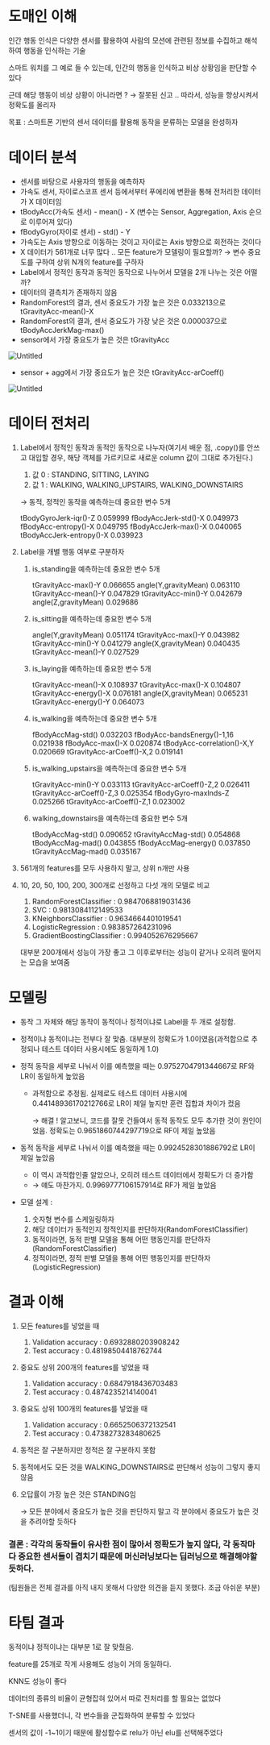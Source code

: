 # 도매인 이해

인간 행동 인식은 다양한 센서를 활용하여 사람의 모션에 관련된 정보를 수집하고 해석하여 행동을 인식하는 기술

스마트 워치를 그 예로 들 수 있는데, 인간의 행동을 인식하고 비상 상황임을 판단할 수 있다

근데 해당 행동이 비상 상황이 아니라면 ? → 잘못된 신고 .. 따라서, 성능을 향상시켜서 정확도를 올리자

목표 : 스마트폰 기반의 센서 데이터를 활용해 동작을 분류하는 모델을 완성하자

# 데이터 분석

- 센서를 바탕으로 사용자의 행동을 예측하자
- 가속도 센서, 자이로스코프 센서 등에서부터 푸에리에 변환을 통해 전처리한 데이터가 X 데이터임
- tBodyAcc(가속도 센서) - mean() - X (변수는 Sensor, Aggregation, Axis 순으로 이루어져 있다)
- fBodyGyro(자이로 센서) - std() - Y
- 가속도는 Axis 방향으로 이동하는 것이고 자이로는 Axis 방향으로 회전하는 것이다
- X 데이터가 561개로 너무 많다 .. 모든 feature가 모델링이 필요할까? → 변수 중요도를 구하여 상위 N개의 feature를 구하자
- Label에서 정적인 동작과 동적인 동작으로 나누어서 모델을 2개 나누는 것은 어떨까?
- 데이터의 결측치가 존재하지 않음
- RandomForest의 결과, 센서 중요도가 가장 높은 것은 0.033213으로 tGravityAcc-mean()-X
- RandomForest의 결과, 센서 중요도가 가장 낮은 것은 0.000037으로 tBodyAccJerkMag-max()
- sensor에서 가장 중요도가 높은 것은 tGravityAcc

![Untitled](https://prod-files-secure.s3.us-west-2.amazonaws.com/e81b6490-64f0-4868-94c8-f9c1978f04a3/a0a68b74-257c-4fa5-9ad2-d66981e59245/Untitled.png)

- sensor + agg에서 가장 중요도가 높은 것은 tGravityAcc-arCoeff()

![Untitled](https://prod-files-secure.s3.us-west-2.amazonaws.com/e81b6490-64f0-4868-94c8-f9c1978f04a3/064baaa0-42b7-41ee-9066-017291ca2356/Untitled.png)

# 데이터 전처리

1. Label에서 정적인 동작과 동적인 동작으로 나누자(여기서 배운 점, .copy()를 안쓰고 대입할 경우, 해당 객체를 가르키므로 새로운 column 값이 그대로 추가된다.)
    1. 값 0 : STANDING, SITTING, LAYING
    2. 값 1 : WALKING, WALKING_UPSTAIRS, WALKING_DOWNSTAIRS
    
    → 동적, 정적인 동작을 예측하는데 중요한 변수 5개
    
    tBodyGyroJerk-iqr()-Z    0.059999
    fBodyAccJerk-std()-X    0.049973
    fBodyAcc-entropy()-X    0.049795
    fBodyAccJerk-max()-X    0.040065
    tBodyAccJerk-entropy()-X    0.039923
    
2. Label을 개별 행동 여부로 구분하자
    1. is_standing을 예측하는데 중요한 변수 5개
        
        tGravityAcc-max()-Y    0.066655
        angle(Y,gravityMean)    0.063110
        tGravityAcc-mean()-Y    0.047829
        tGravityAcc-min()-Y    0.042679
        angle(Z,gravityMean)    0.029686
        
    2. is_sitting을 예측하는데 중요한 변수 5개
        
        angle(Y,gravityMean)    0.051174
        tGravityAcc-max()-Y    0.043982
        tGravityAcc-min()-Y    0.041279
        angle(X,gravityMean)    0.040435
        tGravityAcc-mean()-Y    0.027529
        
    3. is_laying을 예측하는데 중요한 변수 5개
        
        tGravityAcc-mean()-X    0.108937
        tGravityAcc-max()-X    0.104807
        tGravityAcc-energy()-X    0.076181
        angle(X,gravityMean)    0.065231
        tGravityAcc-energy()-Y    0.064073
        
    4. is_walking을 예측하는데 중요한 변수 5개
        
        fBodyAccMag-std()    0.032203
        fBodyAcc-bandsEnergy()-1,16    0.021938
        fBodyAcc-max()-X    0.020874
        tBodyAcc-correlation()-X,Y    0.020669
        tGravityAcc-arCoeff()-X,2    0.019141
        
    5. is_walking_upstairs을 예측하는데 중요한 변수 5개
        
        tGravityAcc-min()-Y    0.033113
        tGravityAcc-arCoeff()-Z,2    0.026411
        tGravityAcc-arCoeff()-Z,3    0.025354
        fBodyGyro-maxInds-Z    0.025266
        tGravityAcc-arCoeff()-Z,1    0.023002
        
    6. walking_downstairs을 예측하는데 중요한 변수 5개
        
        tBodyAccMag-std()    0.090652
        tGravityAccMag-std()    0.054868
        tBodyAccMag-mad()    0.043855
        fBodyAccMag-energy()    0.037850
        tGravityAccMag-mad()    0.035167
        
3. 561개의 features를 모두 사용하지 말고, 상위 n개만 사용
4. 10, 20, 50, 100, 200, 300개로 선정하고 다섯 개의 모델로 비교
    1. RandomForestClassifier : 0.9847068819031436
    2. SVC : 0.9813084112149533
    3. KNeighborsClassifier : 0.9634664401019541
    4. LogisticRegression : 0.983857264231096
    5. GradientBoostingClassifier : 0.994052676295667
    
    대부분 200개에서 성능이 가장 좋고 그 이후로부터는 성능이 같거나 오히려 떨어지는 모습을 보여줌

# 모델링

- 동작 그 자체와 해당 동작이 동적이나 정적이냐로 Label을 두 개로 설정함.
- 정적이냐 동적이냐는 전부다 잘 맞춤. 대부분의 정확도가 1.0이였음(과적합으로 추정되나 테스트 데이터 사용시에도 동일하게 1.0)
- 정적 동작을 세부로 나눠서 이를 예측했을 때는 0.9752704791344667로 RF와 LR이 동일하게 높았음
    - 과적함으로 추정됨. 실제로도 테스트 데이터 사용시에 0.44148936170212766로 LR이 제일 높지만 훈련 집합과 차이가 컸음
        
        → 해결 ! 알고보니, 코드를 잘못 건들여서 동적 동작도 모두 추가한 것이 원인이었음. 정확도는 0.9651860744297719으로 RF이 제일 높았음
        
- 동적 동작을 세부로 나눠서 이를 예측했을 때는 0.9924528301886792로 LR이 제일 높았음
    - 이 역시 과적합인줄 알았으나, 오히려 테스트 데이터에서 정확도가 더 증가함
    - → 얘도 마찬가지. 0.9969777106157914로 RF가 제일 높았음
- 모델 설계 :
    1. 숫자형 변수를 스케일링하자
    2. 해당 데이터가 동적인지 정적인지를 판단하자(RandomForestClassifier)
    3. 동적이라면, 동적 판별 모델을 통해 어떤 행동인지를 판단하자(RandomForestClassifier)
    4. 정적이라면, 정적 판별 모델을 통해 어떤 행동인지를 판단하자(LogisticRegression)

# 결과 이해

1. 모든 features를 넣었을 때
    1. Validation accuracy : 0.6932880203908242
    2. Test accuracy : 0.48198504418762744
2. 중요도 상위 200개의 features를 넣었을 때
    1. Validation accuracy : 0.6847918436703483
    2. Test accuracy : 0.4874235214140041
3. 중요도 상위 100개의 features를 넣었을 때
    1. Validation accuracy : 0.6652506372132541
    2. Test accuracy : 0.4738273283480625
4. 동적은 잘 구분하지만 정적은 잘 구분하지 못함
5. 동적에서도 모든 것을 WALKING_DOWNSTAIRS로 판단해서 성능이 그렇지 좋지 않음
6. 오답률이 가장 높은 것은 STANDING임
    
    → 모든 분야에서 중요도가 높은 것을 판단하지 말고 각 분야에서 중요도가 높은 것을 추려야할 듯하다
    

### 결론 : 각각의 동작들이 유사한 점이 많아서 정확도가 높지 않다, 각 동작마다 중요한 센서들이 겹치기 때문에 머신러닝보다는 딥러닝으로 해결해야할 듯하다.

(팀원들은 전체 결과를 아직 내지 못해서 다양한 의견을 듣지 못했다. 조금 아쉬운 부분)

# 타팀 결과

동적이냐 정적이냐는 대부분 1로 잘 맞췄음.

feature를 25개로 작게 사용해도 성능이 거의 동일하다.

KNN도 성능이 좋다

데이터의 종류의 비율이 균형잡혀 있어서 따로 전처리를 할 필요는 없었다

T-SNE를 사용했더니, 각 변수들을 군집화하여 분류할 수 있었다

센서의 값이 -1~1이기 때문에 활성함수로 relu가 아닌 elu를 선택해주었다
